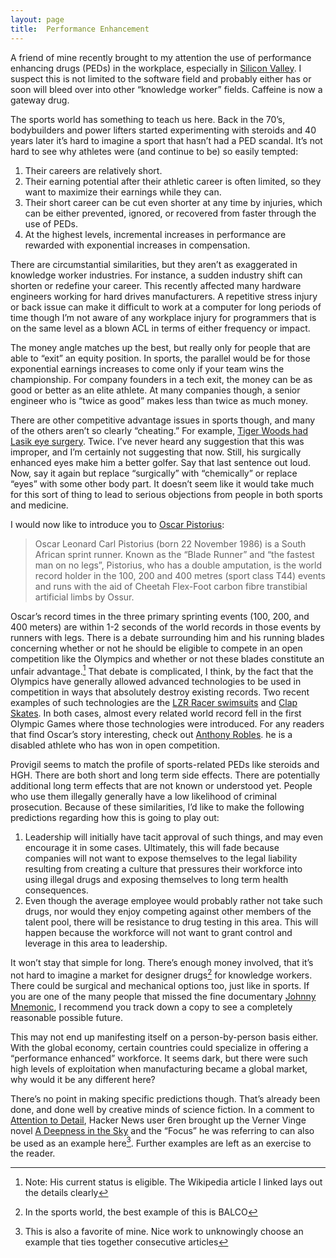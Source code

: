 ```yaml
---
layout: page
title:  Performance Enhancement
---
```


A friend of mine recently brought to my attention the use of performance enhancing drugs (PEDs) in the workplace, especially in [Silicon Valley][provigil-news]. I suspect this is not limited to the software field and probably either has or soon will bleed over into other “knowledge worker” fields. Caffeine is now a gateway drug.

The sports world has something to teach us here. Back in the 70’s, bodybuilders and power lifters started experimenting with steroids and
40 years later it’s hard to imagine a sport that hasn’t had a PED scandal. It’s not hard to see why athletes were (and continue to be) so
easily tempted:
1. Their careers are relatively short.
2. Their earning potential after their athletic career is often limited, so they want to maximize their earnings while they can.
3. Their short career can be cut even shorter at any time by injuries, which can be either prevented, ignored, or recovered from faster through the use of PEDs.
4. At the highest levels, incremental increases in performance are rewarded with exponential increases in compensation.

There are circumstantial similarities, but they aren’t as exaggerated in knowledge worker industries. For instance, a sudden industry shift
can shorten or redefine your career. This recently affected many hardware engineers working for hard drives manufacturers. A repetitive stress
injury or back issue can make it difficult to work at a computer for long periods of time though I’m not aware of any workplace injury for
programmers that is on the same level as a blown ACL in terms of either frequency or impact.

The money angle matches up the best, but really only for people that are able to “exit” an equity position. In sports, the parallel would be
for those exponential earnings increases to come only if your team wins the championship. For company founders in a tech exit, the money can
be as good or better as an elite athlete. At many companies though, a senior engineer who is “twice as good” makes less than twice as much
money.

There are other competitive advantage issues in sports though, and many of the others aren’t so clearly “cheating.” For example,
[Tiger Woods had Lasik eye surgery][woods-lasik]. Twice. I’ve never heard any suggestion that this was improper, and I’m certainly not
suggesting that now. Still, his surgically enhanced eyes make him a better golfer. Say that last sentence out loud. Now, say it again but
replace “surgically” with “chemically” or replace “eyes” with some other body part. It doesn’t seem like it would take much for this sort of
thing to lead to serious objections from people in both sports and medicine.

I would now like to introduce you to [Oscar Pistorius][pistorius]:
> Oscar Leonard Carl Pistorius (born 22 November 1986) is a South African sprint runner. Known as the “Blade Runner” and “the fastest man on no
> legs”, Pistorius, who has a double amputation, is the world record holder in the 100, 200 and 400 metres (sport class T44) events and runs
> with the aid of Cheetah Flex-Foot carbon fibre transtibial artificial limbs by Ossur.

Oscar’s record times in the three primary sprinting events (100, 200, and 400 meters) are within 1-2 seconds of the world records in those
events by runners with legs. There is a debate surrounding him and his running blades concerning whether or not he should be eligible to
compete in an open competition like the Olympics and whether or not these blades constitute an unfair advantage.[^1] That debate is complicated,
I think, by the fact that the Olympics have generally allowed advanced technologies to be used in competition in ways that absolutely destroy
existing records. Two recent examples of such technologies are the [LZR Racer swimsuits][lzr-suits] and [Clap Skates][clap-skates]. In both cases, almost every related
world record fell in the first Olympic Games where those technologies were introduced. For any readers that find Oscar’s story interesting, check
out [Anthony Robles][robles]. he is a disabled athlete who has won in open competition.

Provigil seems to match the profile of sports-related PEDs like steroids and HGH. There are both short and long term side effects. There are potentially additional long term effects that are not known or understood yet. People who use them illegally generally have a low likelihood of criminal prosecution. Because of these similarities, I’d like to make the following predictions regarding how this is going to play out:
1. Leadership will initially have tacit approval of such things, and may even encourage it in some cases. Ultimately, this will fade because companies will not want to expose themselves to the legal liability resulting from creating a culture that pressures their workforce into using illegal drugs and exposing themselves to long term health consequences.
2. Even though the average employee would probably rather not take such drugs, nor would they enjoy competing against other members of the talent pool, there will be resistance to drug testing in this area. This will happen because the workforce will not want to grant control and leverage in this area to leadership.

It won’t stay that simple for long. There’s enough money involved, that it’s not hard to imagine a market for designer drugs[^2] for knowledge
workers. There could be surgical and mechanical options too, just like in sports. If you are one of the many people that missed the fine
documentary [Johnny Mnemonic][mnemonic], I recommend you track down a copy to see a completely reasonable possible future.

This may not end up manifesting itself on a person-by-person basis either. With the global economy, certain countries could specialize in
offering a “performance enhanced” workforce. It seems dark, but there were such high levels of exploitation when manufacturing became a
global market, why would it be any different here?

There’s no point in making specific predictions though. That’s already been done, and done well by creative minds of science fiction.
In a comment to [Attention to Detail][attention-to-detail], Hacker News user 6ren brought up the Verner Vinge novel [A Deepness in the Sky][deepness] and the “Focus” he was
referring to can also be used as an example here[^3]. Further examples are left as an exercise to the reader.

[woods-lasik]: http://www.lasikcomplications.com/tiger-woods.htm
[provigil-news]: https://techcrunch.com/2008/07/15/how-many-of-our-startup-executives-are-hopped-up-on-provigil/
[pistorius]: https://en.wikipedia.org/wiki/Oscar_Pistorius
[lzr-suits]: https://en.wikipedia.org/wiki/LZR_Racer
[clap-skates]: https://en.wikipedia.org/wiki/Clap_skate
[robles]: https://en.wikipedia.org/wiki/Anthony_Robles
[mnemonic]: http://www.imdb.com/title/tt0113481/
[attention-to-detail]: /2012/03/27/attention-to-detail.html
[deepness]: https://www.amazon.com/A-Deepness-Sky-Vernor-Vinge/dp/0812536355

[^1]: Note: His current status is eligible. The Wikipedia article I linked lays out the details clearly
[^2]: In the sports world, the best example of this is BALCO
[^3]: This is also a favorite of mine. Nice work to unknowingly choose an example that ties together consecutive articles
